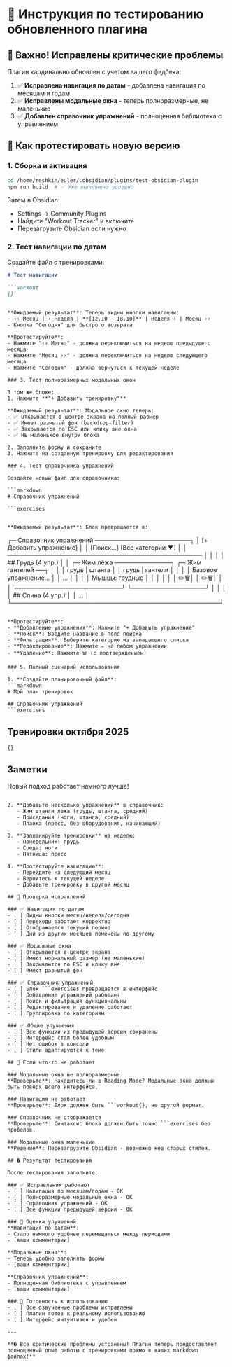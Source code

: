 # 🧪 Инструкция по тестированию обновленного плагина

## 📢 Важно! Исправлены критические проблемы

Плагин кардинально обновлен с учетом вашего фидбека:

1. ✅ **Исправлена навигация по датам** - добавлена навигация по месяцам и годам
2. ✅ **Исправлены модальные окна** - теперь полноразмерные, не маленькие
3. ✅ **Добавлен справочник упражнений** - полноценная библиотека с управлением

## 🚀 Как протестировать новую версию

### 1. Сборка и активация
```bash
cd /home/reshkin/euler/.obsidian/plugins/test-obsidian-plugin
npm run build  # ✅ Уже выполнено успешно
```

Затем в Obsidian:
- Settings → Community Plugins
- Найдите "Workout Tracker" и включите
- Перезагрузите Obsidian если нужно

### 2. Тест навигации по датам

Создайте файл с тренировками:

```markdown
# Тест навигации

```workout
{}
```
```

**Ожидаемый результат**: Теперь видны кнопки навигации:
- ‹‹ Месяц | ‹ Неделя | **[12.10 - 18.10]** | Неделя › | Месяц ››
- Кнопка "Сегодня" для быстрого возврата

**Протестируйте**:
- Нажмите "‹‹ Месяц" - должна переключиться на неделю предыдущего месяца
- Нажмите "Месяц ››" - должна переключиться на неделю следующего месяца
- Нажмите "Сегодня" - должна вернуться к текущей неделе

### 3. Тест полноразмерных модальных окон

В том же блоке:
1. Нажмите **"+ Добавить тренировку"**

**Ожидаемый результат**: Модальное окно теперь:
- ✅ Открывается в центре экрана на полный размер
- ✅ Имеет размытый фон (backdrop-filter)
- ✅ Закрывается по ESC или клику вне окна
- ✅ НЕ маленькое внутри блока

2. Заполните форму и сохраните
3. Нажмите на созданную тренировку для редактирования

### 4. Тест справочника упражнений

Создайте новый файл для справочника:

```markdown
# Справочник упражнений

```exercises
```
```

**Ожидаемый результат**: Блок превращается в:

```
┌─ Справочник упражнений ──────────────────────┐
│                        [+ Добавить упражнение] │
│ [Поиск...] [Все категории ▼]                  │
│ ─────────────────────────────────────────────  │
│                                                │
│ ## Грудь (4 упр.)                             │
│ ┌─ Жим лёжа ─────────────┐ ┌─ Жим гантелей ──┐ │
│ │ грудь | штанга         │ │ грудь | гантели │ │
│ │ Базовое упражнение...  │ │ ...              │ │
│ │ Мышцы: грудные        │ │                  │ │
│ │                    ✏️🗑️│ │               ✏️🗑️│ │
│ └────────────────────────┘ └─────────────────┘ │
│                                                │
│ ## Спина (4 упр.)                             │
│ ...                                            │
└────────────────────────────────────────────────┘
```

**Протестируйте**:
- **Добавление упражнения**: Нажмите "+ Добавить упражнение"
- **Поиск**: Введите название в поле поиска
- **Фильтрация**: Выберите категорию из выпадающего списка
- **Редактирование**: Нажмите ✏️ на любом упражнении
- **Удаление**: Нажмите 🗑️ (с подтверждением)

### 5. Полный сценарий использования

1. **Создайте планировочный файл**:
```markdown
# Мой план тренировок

## Справочник упражнений
```exercises
```

## Тренировки октября 2025
```workout
{}
```

## Заметки
Новый подход работает намного лучше!
```

2. **Добавьте несколько упражнений** в справочник:
   - Жим штанги лежа (грудь, штанга, средний)
   - Приседания (ноги, штанга, средний)
   - Планка (пресс, без оборудования, начинающий)

3. **Запланируйте тренировки** на неделю:
   - Понедельник: грудь
   - Среда: ноги  
   - Пятница: пресс

4. **Протестируйте навигацию**:
   - Перейдите на следующий месяц
   - Вернитесь к текущей неделе
   - Добавьте тренировку в другой месяц

## 🎯 Проверка исправлений

### ✅ Навигация по датам
- [ ] Видны кнопки месяц/неделя/сегодня
- [ ] Переходы работают корректно
- [ ] Отображается текущий период
- [ ] Дни из других месяцев помечены по-другому

### ✅ Модальные окна
- [ ] Открываются в центре экрана
- [ ] Имеют нормальный размер (не маленькие)
- [ ] Закрываются по ESC и клику вне
- [ ] Имеют размытый фон

### ✅ Справочник упражнений
- [ ] Блок ```exercises превращается в интерфейс
- [ ] Добавление упражнений работает
- [ ] Поиск и фильтрация функциональны
- [ ] Редактирование и удаление работают
- [ ] Группировка по категориям

### ✅ Общие улучшения
- [ ] Все функции из предыдущей версии сохранены
- [ ] Интерфейс стал более удобным
- [ ] Нет ошибок в консоли
- [ ] Стили адаптируются к теме

## 🐛 Если что-то не работает

### Модальные окна не полноразмерные
**Проверьте**: Находитесь ли в Reading Mode? Модальные окна должны быть поверх всего интерфейса.

### Навигация не работает
**Проверьте**: Блок должен быть ```workout{}, не другой формат.

### Справочник не отображается
**Проверьте**: Синтаксис блока должен быть точно ```exercises без пробелов.

### Модальные окна маленькие
**Решение**: Перезагрузите Obsidian - возможно кеш старых стилей.

## � Результат тестирования

После тестирования заполните:

### ✅ Исправления работают
- [ ] Навигация по месяцам/годам - ОК
- [ ] Полноразмерные модальные окна - ОК  
- [ ] Справочник упражнений - ОК
- [ ] Все функции предыдущей версии - ОК

### 💭 Оценка улучшений
**Навигация по датам**: 
- Стало намного удобнее перемещаться между периодами
- [ваши комментарии]

**Модальные окна**:
- Теперь удобно заполнять формы
- [ваши комментарии]

**Справочник упражнений**:
- Полноценная библиотека с управлением
- [ваши комментарии]

### 🚀 Готовность к использованию
- [ ] Все озвученные проблемы исправлены
- [ ] Плагин готов к реальному использованию
- [ ] Интерфейс интуитивен и удобен

---

**� Все критические проблемы устранены! Плагин теперь предоставляет полноценный опыт работы с тренировками прямо в ваших markdown файлах!**